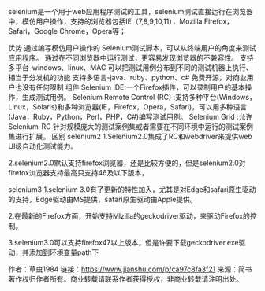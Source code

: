 selenium是一个用于web应用程序测试的工具，selenium测试直接运行在浏览器中，模仿用户操作，支持的浏览器包括IE（7,8,9,10,11），Mozilla Firefox，Safari，Google Chrome，Opera等；

优势
通过编写模仿用户操作的 Selenium测试脚本，可以从终端用户的角度来测试应用程序。
通过在不同浏览器中运行测试，更容易发现浏览器的不兼容性。
支持多平台-windows、linux、MAC
可以把测试用例分布到不同的测试机器上执行、相当于分发机的功能
支持多语言-java、ruby、python、c#
免费开源，对商业用户也没有任何限制
组件
Selenium IDE:一个Firefox插件，可以录制用户的基本操作，生成测试用例。
Selenium Remote Control (RC) :支持多种平台(Windows，Linux，Solaris)和多种浏览器(IE，Firefox，Opera，Safari)，可以用多种语言(Java，Ruby，Python，Perl，PHP，C#)编写测试用例。
Selenium Grid :允许Selenium-RC 针对规模庞大的测试案例集或者需要在不同环境中运行的测试案例集进行扩展。
区别
selenium2
1.Selenium2.0集成了RC和webdriver来提供web UI级自动化测试能力。

2.selenium2.0默认支持firefox浏览器，还是比较方便的，但是selenium2.0对firefox浏览器支持最高只支持46及以下版本，

selenium3
1.selenium 3.0有了更新的特性加入，尤其是对Edge和safari原生驱动的支持，Edge驱动由MS提供，safari原生驱动由Apple提供。

2.在最新的Firefox方面，开始支持Mlzilla的geckodriver驱动，来驱动Firefox的控制。

3.selenium3.0可以支持firefox47以上版本，但是许要下载geckodriver.exe驱动，并添加到环境变量path下

作者：草虫1984
链接：https://www.jianshu.com/p/ca97c8fa3f21
来源：简书
著作权归作者所有。商业转载请联系作者获得授权，非商业转载请注明出处。